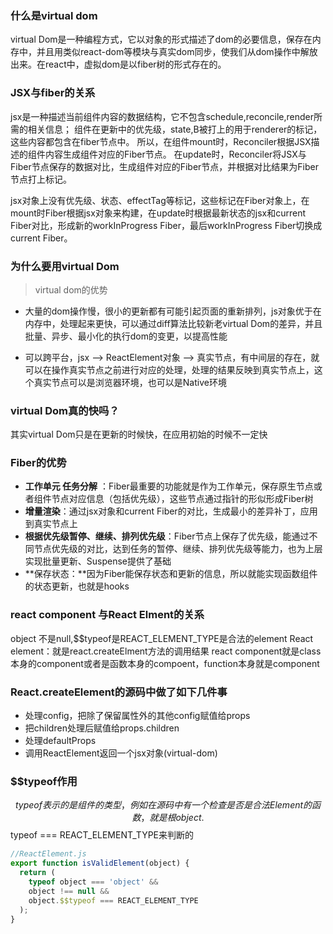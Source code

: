 
### 什么是virtual dom
virtual Dom是一种编程方式，它以对象的形式描述了dom的必要信息，保存在内存中，并且用类似react-dom等模块与真实dom同步，使我们从dom操作中解放出来。在react中，虚拟dom是以fiber树的形式存在的。

### JSX与fiber的关系
jsx是一种描述当前组件内容的数据结构，它不包含schedule,reconcile,render所需的相关信息；
组件在更新中的优先级，state,B被打上的用于renderer的标记，这些内容都包含在fiber节点中。
所以，在组件mount时，Reconciler根据JSX描述的组件内容生成组件对应的Fiber节点。
在update时，Reconciler将JSX与Fiber节点保存的数据对比，生成组件对应的Fiber节点，并根据对比结果为Fiber节点打上标记。

jsx对象上没有优先级、状态、effectTag等标记，这些标记在Fiber对象上，在mount时Fiber根据jsx对象来构建，在update时根据最新状态的jsx和current Fiber对比，形成新的workInProgress Fiber，最后workInProgress Fiber切换成current Fiber。

### 为什么要用virtual Dom

> virtual dom的优势

- 大量的dom操作慢，很小的更新都有可能引起页面的重新排列，js对象优于在内存中，处理起来更快，可以通过diff算法比较新老virtual Dom的差异，并且批量、异步、最小化的执行dom的变更，以提高性能

- 可以跨平台，jsx --> ReactElement对象 --> 真实节点，有中间层的存在，就可以在操作真实节点之前进行对应的处理，处理的结果反映到真实节点上，这个真实节点可以是浏览器环境，也可以是Native环境

### virtual Dom真的快吗？

其实virtual Dom只是在更新的时候快，在应用初始的时候不一定快

### Fiber的优势

- **工作单元 任务分解** ：Fiber最重要的功能就是作为工作单元，保存原生节点或者组件节点对应信息（包括优先级），这些节点通过指针的形似形成Fiber树
- **增量渲染**：通过jsx对象和current Fiber的对比，生成最小的差异补丁，应用到真实节点上
- **根据优先级暂停、继续、排列优先级**：Fiber节点上保存了优先级，能通过不同节点优先级的对比，达到任务的暂停、继续、排列优先级等能力，也为上层实现批量更新、Suspense提供了基础
- **保存状态：**因为Fiber能保存状态和更新的信息，所以就能实现函数组件的状态更新，也就是hooks

### react component 与React Elment的关系

object 不是null,$$typeof是REACT_ELEMENT_TYPE是合法的element
React element：就是react.createElment方法的调用结果
react component就是class 本身的component或者是函数本身的compoent，function本身就是component

### React.createElement的源码中做了如下几件事

- 处理config，把除了保留属性外的其他config赋值给props
- 把children处理后赋值给props.children
- 处理defaultProps
- 调用ReactElement返回一个jsx对象(virtual-dom)

### $$typeof作用

$$typeof表示的是组件的类型，例如在源码中有一个检查是否是合法Element的函数，就是根object.$$typeof === REACT_ELEMENT_TYPE来判断的

```js
//ReactElement.js
export function isValidElement(object) {
  return (
    typeof object === 'object' &&
    object !== null &&
    object.$$typeof === REACT_ELEMENT_TYPE
  );
}
```

